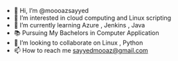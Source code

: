 - 👋 Hi, I’m @moooazsayyed
- 👀 I’m interested in cloud computing and Linux scripting
- 🌱 I’m currently learning Azure , Jenkins , Java
- 📚 Pursuing My Bachelors in Computer Application
- 💞️ I’m looking to collaborate on Linux , Python
- 📫 How to reach me sayyedmooaz@gmail.com

<!---
moooazsayyed/moooazsayyed is a ✨ special ✨ repository because its `README.md` (this file) appears on your GitHub profile.
You can click the Preview link to take a look at your changes.
--->
